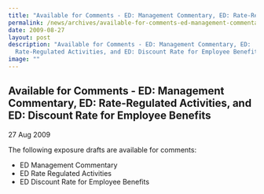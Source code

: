 ```yaml
---
title: "Available for Comments - ED: Management Commentary, ED: Rate-Regulated Activities, and ED: Discount Rate for Employee Benefits"
permalink: /news/archives/available-for-comments-ed-management-commentary-ed-rate-regulated-activities/
date: 2009-08-27
layout: post
description: "Available for Comments - ED: Management Commentary, ED:
  Rate-Regulated Activities, and ED: Discount Rate for Employee Benefits"
image: ""
---
```

Available for Comments - ED: Management Commentary, ED: Rate-Regulated Activities, and ED: Discount Rate for Employee Benefits
------------------------------------------------------------------------------------------------------------------------------

27 Aug 2009

The following exposure drafts are available for comments:

*   ED Management Commentary
*   ED Rate Regulated Activities
*   ED Discount Rate for Employee Benefits
